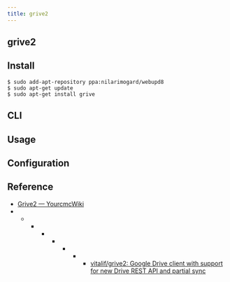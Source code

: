```yaml
---
title: grive2
---
```


## grive2

## Install

```
$ sudo add-apt-repository ppa:nilarimogard/webupd8
$ sudo apt-get update
$ sudo apt-get install grive
```

## CLI

## Usage

## Configuration

## Reference
* [Grive2 — YourcmcWiki](http://yourcmc.ru/wiki/Grive2)
* * * * * * * * [vitalif/grive2: Google Drive client with support for new Drive REST API and partial sync](https://github.com/vitalif/grive2)

